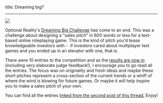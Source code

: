 title: Dreaming big?

---

[![](https://1.bp.blogspot.com/-o3D_2InpMD0/VWnYBCUe2QI/AAAAAAAAEaQ/3JCuwjCrzjA/s320/Battle_of_the_throne_small.jpg)](https://1.bp.blogspot.com/-o3D_2InpMD0/VWnYBCUe2QI/AAAAAAAAEaQ/3JCuwjCrzjA/s1600/Battle_of_the_throne_small.jpg)

Optional Reality's [Dreaming Big Challenge](http://optionalrealities.com/forums/index.php?topic=13.0) has come to an end. This was a challenge about designing a "sales pitch" in 600 words or less for a text-based online roleplaying game. This is the kind of pitch you'd tease knowledgeable investors with -  if investors cared about multiplayer text games and you ended up in an elevator with one, that is.  
  
There were 10 entries to the competition and as the [results are now in](http://optionalrealities.com/forums/index.php?topic=101.0) (including very elaborate judge feedback!), I encourage you to go read all the entries. The focus was on originality and fresh ideas and maybe these short pitches represent a cross-section of the current trends or a whiff of where the wind is blowing for future games. Or maybe it will help inspire you to make a sales pitch of your own.  
  
You can find all the entries [linked from the second post of this thread.](http://optionalrealities.com/forums/index.php?topic=100.0) Enjoy!